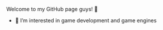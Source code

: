 Welcome to my GitHub page guys! 👋

- 👀 I’m interested in game development and game engines

<!---
ki11roy/ki11roy is a ✨ special ✨ repository because its `README.md` (this file) appears on your GitHub profile.
You can click the Preview link to take a look at your changes.
--->
